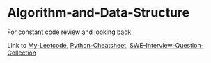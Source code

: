 # Algorithm-and-Data-Structure

For constant code review and looking back

Link to [My-Leetcode](https://github.com/Jason017/My-Leetcode), [Python-Cheatsheet](https://github.com/Jason017/Python-Cheatsheet), [SWE-Interview-Question-Collection](https://github.com/Jason017/SWE-Interview-Question-Collection)